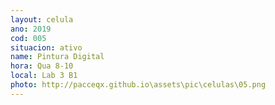 ```yaml
---
layout: celula
ano: 2019
cod: 005
situacion: ativo
name: Pintura Digital
hora: Qua 8-10
local: Lab 3 B1 
photo: http://pacceqx.github.io\assets\pic\celulas\05.png
---
```


